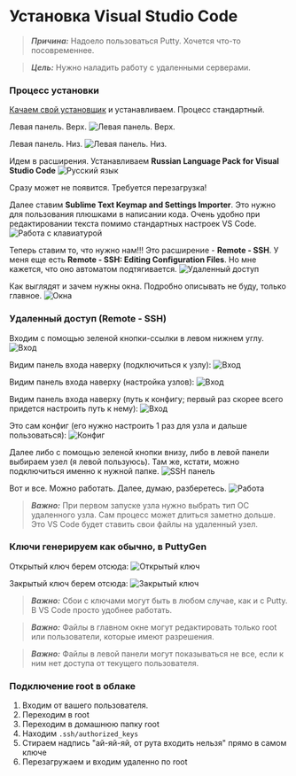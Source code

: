# Установка Visual Studio Code

> **_Причина:_** Надоело пользоваться Putty. Хочется что-то посовременнее.

> **_Цель:_** Нужно наладить работу с удаленными серверами.

### Процесс установки

[Качаем свой установщик](https://code.visualstudio.com/download) и устанавливаем. Процесс стандартный.

Левая панель. Верх.
![Левая панель. Верх.](/images/left_up_toolbar.jpg)

Левая панель. Низ.
![Левая панель. Низ.](/images/left_down_toolbar.jpg)

Идем в расширения. Устанавливаем **Russian Language Pack for Visual Studio Code**
![Русский язык](/images/russian.jpg)

Сразу может не появится. Требуется перезагрузка!

Далее ставим **Sublime Text Keymap and Settings Importer**. Это нужно для пользования плюшками в написании кода.
Очень удобно при редактировании текста помимо стандартных настроек VS Code.
![Работа с клавиатурой](/images/sublime.jpg)

Теперь ставим то, что нужно нам!!! Это расширение - **Remote - SSH**.
У меня еще есть **Remote - SSH: Editing Configuration Files**. Но мне кажется, что оно автоматом подтягивается.
![Удаленный доступ](/images/ssh.jpg)

Как выглядят и зачем нужны окна. Подробно описывать не буду, только главное.
![Окна](/images/window.jpg)

### Удаленный доступ (Remote - SSH)

Входим с помощью зеленой кнопки-ссылки в левом нижнем углу.
![Вход](/images/ssh_enter.jpg)

Видим панель входа наверху (подключиться к узлу):
![Вход](/images/enter_2.jpg)

Видим панель входа наверху (настройка узлов):
![Вход](/images/enter_3.jpg)

Видим панель входа наверху (путь к конфигу; первый раз скорее всего придется настроить путь к нему):
![Вход](/images/enter_4.jpg)

Это сам конфиг (его нужно настроить 1 раз для узла и дальше пользоваться):
![Конфиг](/images/config.jpg)

Далее либо с помощью зеленой кнопки внизу, либо в левой панели выбираем узел (я левой пользуюсь).
Там же, кстати, можно подключиться именно к нужной папке.
![SSH панель](/images/ssh_panel.jpg)

Вот и все. Можно работать. Далее, думаю, разберетесь.
![Работа](/images/done.jpg)

> **_Важно:_** При первом запуске узла нужно выбрать тип ОС удаленного узла.
> Сам процесс может длиться заметно дольше. Это VS Code будет ставить свои файлы на удаленный узел.

### Ключи генерируем как обычно, в PuttyGen

Открытый ключ берем отсюда:
![Открытый ключ](/images/putty_public.jpg)

Закрытый ключ берем отсюда:
![Закрытый ключ](/images/putty_private.jpg)

> **_Важно:_** Сбои с ключами могут быть в любом случае, как и с Putty. В VS Code просто удобнее работать.

> **_Важно:_** Файлы в главном окне могут редактировать только root или пользователи, которые имеют разрешения.

> **_Важно:_** Файлы в левой панели могут показываться не все, если к ним нет доступа от текущего пользователя.

### Подключение root в облаке

1. Входим от вашего пользователя.
2. Переходим в root
3. Переходим в домашнюю папку root
4. Находим `.ssh/authorized_keys`
5. Стираем надпись "ай-яй-яй, от рута входить нельзя" прямо в самом ключе
6. Перезагружаем и входим удаленно по root